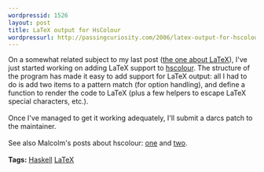 ```yaml
--- 
wordpressid: 1526
layout: post
title: LaTeX output for HsColour
wordpressurl: http://passingcuriosity.com/2006/latex-output-for-hscolour/
---
```

On a somewhat related subject to my last post (<a href="http://interestingexperience.blogspot.com/2006/05/wanted-latex-packages.html">the one about LaTeX</a>), I've just started working on adding LaTeX support to <a href="http://www.cs.york.ac.uk/fp/darcs/hscolour/">hscolour</a>. The structure of the program has made it easy to add support for LaTeX output: all I had to do is add two items to a pattern match (for option handling), and define a function to render the code to LaTeX (plus a few helpers to escape LaTeX special characters, <emph>etc.</emph>).<br /><br />Once I've managed to get it working adequately, I'll submit a darcs patch to the maintainer.<br /><br />See also Malcolm's posts about hscolour: <a href="http://nhc98.blogspot.com/2005/12/colourising-code.html">one</a> and <a href="http://nhc98.blogspot.com/2006/01/improvements-to-hscolour.html">two</a>.<br /><br /><span class="tags"><strong>Tags:</strong> <a rel="tag" href="http://del.icio.us/thsutton/haskell">Haskell</a> <a rel="tag" href="http://del.icio.us/thsutton/latex">LaTeX</a></span>

